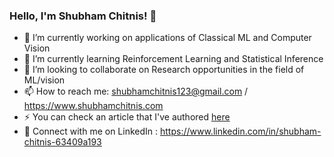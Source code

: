 ### Hello, I'm Shubham Chitnis! 👋

- 🔭 I’m currently working on applications of Classical ML and Computer Vision
- 🌱 I’m currently learning Reinforcement Learning and Statistical Inference
- 👯 I’m looking to collaborate on Research opportunities in the field of ML/vision
- 📫 How to reach me: shubhamchitnis123@gmail.com / https://www.shubhamchitnis.com
- ⚡ You can check an article that I've authored [here](https://medium.com/data-kisaan/how-compatible-are-indian-farms-to-deep-learning-b21e26968039)
- 👔 Connect with me on LinkedIn : https://www.linkedin.com/in/shubham-chitnis-63409a193
